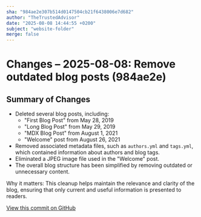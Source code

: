 ```yaml
---
sha: "984ae2e307b514d0147504cb21f6438006e7d682"
author: "TheTrustedAdvisor"
date: "2025-08-08 14:44:55 +0200"
subject: "website-folder"
merge: false
---
```


# Changes – 2025-08-08: Remove outdated blog posts (984ae2e)

## Summary of Changes

- Deleted several blog posts, including:
  - "First Blog Post" from May 28, 2019
  - "Long Blog Post" from May 29, 2019
  - "MDX Blog Post" from August 1, 2021
  - "Welcome" post from August 26, 2021
- Removed associated metadata files, such as `authors.yml` and `tags.yml`, which contained information about authors and blog tags.
- Eliminated a JPEG image file used in the "Welcome" post.
- The overall blog structure has been simplified by removing outdated or unnecessary content.

Why it matters: This cleanup helps maintain the relevance and clarity of the blog, ensuring that only current and useful information is presented to readers.

[View this commit on GitHub](https://github.com/TheTrustedAdvisor/FabricAdoptionFramework/commit/984ae2e307b514d0147504cb21f6438006e7d682)
